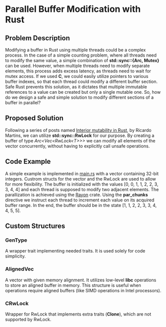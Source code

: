 # Parallel Buffer Modification with Rust

## Problem Description

Modifying a buffer in Rust using multiple threads could be a complex process.
In the case of a simple counting problem, where all threads need to modify the same value, a simple combination of **std::sync::{Arc, Mutex}** can be used. 
However, when multiple threads need to modify separate elements, this process adds excess latency, as threads need to wait for mutex access.
If we used **C**, we could easily utilize pointers to various buffer indexes, so that each thread could modify a different buffer section.
Safe Rust prevents this solution, as it dictates that multiple immutable references to a value can be created but only a single mutable one.
So, how do we design a safe and simple solution to modify different sections of a buffer in parallel?

## Proposed Solution

Following a series of posts named [Interior mutability in Rust](https://ricardomartins.cc/2016/06/08/interior-mutability), by Ricardo Martins, we can utilize **std::sync::RwLock** for our purpose. 
By creating a buffer of type *Arc\<Vec\<RwLock\<T>>>* we can modify all elements of the vector concurrently, without having to explicitly call unsafe operations.


## Code Example

A simple example is implemented in [main.rs](src/bin/main.rs) with a vector containing 32-bit integers. Custrom structs for the vector and the RwLock are used to allow for more flexibility.
The buffer is initialized with the values [0, 0, 1, 1, 2, 2, 3, 3, 4, 4] and each thread is supposed to modify two adjacent elements. 
The parallization is achieved using the [Rayon](https://crates.io/crates/rayon) crate.
Using the **par_chunks** directive we instruct each thread to increment each value on its acquired buffer range. 
In the end, the buffer should be in the state [1, 1, 2, 2, 3, 3, 4, 4, 5, 5].

## Custom Structures

### GenType
A wrapper trait implementing needed traits. It is used solely for code simplicity.

### AlignedVec
A vector with given memory alignment.
It utilizes low-level **libc** operations to store an aligned buffer in memory.
This structure is useful when operations require aligned buffers (like SIMD operations in Intel processors). 

### CRwLock
Wrapper for RwLock that implements extra traits (**Clone**), which are not supported by RwLock.